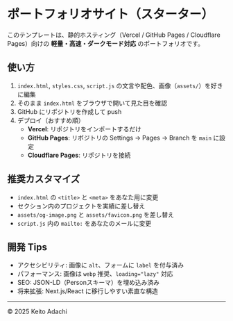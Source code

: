 # ポートフォリオサイト（スターター）

このテンプレートは、静的ホスティング（Vercel / GitHub Pages / Cloudflare Pages）向けの
**軽量・高速・ダークモード対応** のポートフォリオです。

## 使い方

1. `index.html`, `styles.css`, `script.js` の文言や配色、画像（`assets/`）を好きに編集
2. そのまま `index.html` をブラウザで開いて見た目を確認
3. GitHub にリポジトリを作成して push
4. デプロイ（おすすめ順）
   - **Vercel**: リポジトリをインポートするだけ
   - **GitHub Pages**: リポジトリの Settings → Pages → Branch を `main` に設定
   - **Cloudflare Pages**: リポジトリを接続

## 推奨カスタマイズ

- `index.html` の `<title>` と `<meta>` をあなた用に変更
- セクション内のプロジェクトを実績に差し替え
- `assets/og-image.png` と `assets/favicon.png` を差し替え
- `script.js` 内の `mailto:` をあなたのメールに変更

## 開発 Tips

- アクセシビリティ: 画像に `alt`、フォームに `label` を付与済み
- パフォーマンス: 画像は `webp` 推奨、`loading="lazy"` 対応
- SEO: JSON-LD（Personスキーマ）を埋め込み済み
- 将来拡張: Next.js/React に移行しやすい素直な構造

---

© 2025 Keito Adachi
